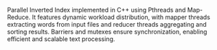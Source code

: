 Parallel Inverted Index implemented in C++ using Pthreads and Map-Reduce. It features dynamic workload distribution, with mapper threads extracting words from input files and reducer threads aggregating and sorting results. Barriers and mutexes ensure synchronization, enabling efficient and scalable text processing.
